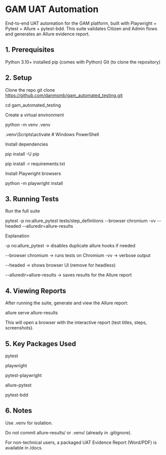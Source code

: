 # GAM UAT Automation

End-to-end UAT automation for the GAM platform, built with Playwright + Pytest + Allure + pytest-bdd.
This suite validates Citizen and Admin flows and generates an Allure evidence report.

## 1. Prerequisites
Python 3.10+ installed
pip (comes with Python)
Git (to clone the repository)


## 2. Setup
Clone the repo
git clone https://github.com/danmsmb/gam_automated_testing.git  

cd gam_automated_testing

Create a virtual environment  

python -m venv .venv  

.venv\Scripts\activate    # Windows PowerShell

Install dependencies  

pip install -U pip  

pip install -r requirements.txt


Install Playwright browsers  

python -m playwright install

## 3. Running Tests  

Run the full suite  

pytest -p no:allure_pytest tests/step_definitions --browser chromium -vv --headed --alluredir=allure-results

Explanation  

-p no:allure_pytest → disables duplicate allure hooks if needed  

--browser chromium → runs tests on Chromium
-vv → verbose output  

--headed → shows browser UI (remove for headless)  

--alluredir=allure-results → saves results for the Allure report


## 4. Viewing Reports
After running the suite, generate and view the Allure report:  

allure serve allure-results


This will open a browser with the interactive report (test titles, steps, screenshots).

## 5. Key Packages Used  

pytest  

playwright  

pytest-playwright  

allure-pytest  

pytest-bdd


## 6. Notes
Use .venv for isolation.  

Do not commit allure-results/ or .venv/ (already in .gitignore).  

For non-technical users, a packaged UAT Evidence Report (Word/PDF) is available in /docs.
